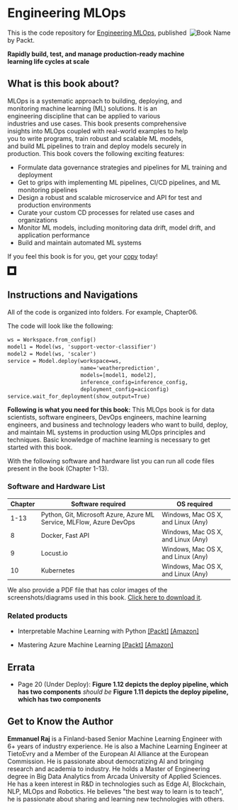 # Engineering MLOps

<a href="https://www.packtpub.com/product/engineering-mlops/9781800562882"><img src="https://static.packt-cdn.com/products/9781800562882/cover/smaller" alt="Book Name" height="256px" align="right"></a>

This is the code repository for [Engineering MLOps](https://www.packtpub.com/product/engineering-mlops/9781800562882), published by Packt.

**Rapidly build, test, and manage production-ready machine learning life cycles at scale**

## What is this book about?
MLOps is a systematic approach to building, deploying, and monitoring machine learning (ML) solutions. It is an engineering discipline that can be applied to various industries and use cases. This book presents comprehensive insights into MLOps coupled with real-world examples to help you to write programs, train robust and scalable ML models, and build ML pipelines to train and deploy models securely in production.
This book covers the following exciting features: 
* Formulate data governance strategies and pipelines for ML training and deployment
* Get to grips with implementing ML pipelines, CI/CD pipelines, and ML monitoring pipelines
* Design a robust and scalable microservice and API for test and production environments
* Curate your custom CD processes for related use cases and organizations
* Monitor ML models, including monitoring data drift, model drift, and application performance
* Build and maintain automated ML systems

If you feel this book is for you, get your [copy](https://www.amazon.com/Engineering-MLOps-Rapidly-production-ready-learning/dp/1800562888) today!

<a href="https://www.packtpub.com/?utm_source=github&utm_medium=banner&utm_campaign=GitHubBanner"><img src="https://raw.githubusercontent.com/PacktPublishing/GitHub/master/GitHub.png" alt="https://www.packtpub.com/" border="5" /></a>

## Instructions and Navigations
All of the code is organized into folders. For example, Chapter06.

The code will look like the following:
```
ws = Workspace.from_config()
model1 = Model(ws, 'support-vector-classifier')
model2 = Model(ws, 'scaler')
service = Model.deploy(workspace=ws,
                       name='weatherprediction',
                       models=[model1, model2],
                       inference_config=inference_config,
                       deployment_config=aciconfig)
service.wait_for_deployment(show_output=True)

```

**Following is what you need for this book:**
This MLOps book is for data scientists, software engineers, DevOps engineers, machine learning engineers, and business and technology leaders who want to build, deploy, and maintain ML systems in production using MLOps principles and techniques. Basic knowledge of machine learning is necessary to get started with this book.

With the following software and hardware list you can run all code files present in the book (Chapter 1-13).

### Software and Hardware List

| Chapter  | Software required                                                    | OS required                        |
| -------- | ---------------------------------------------------------------------| -----------------------------------|
| 1-13     | Python, Git, Microsoft Azure, Azure ML Service, MLFlow, Azure DevOps | Windows, Mac OS X, and Linux (Any) |
| 8        | Docker, Fast API                                                     | Windows, Mac OS X, and Linux (Any) |
| 9        | Locust.io                                                            | Windows, Mac OS X, and Linux (Any) |
| 10       | Kubernetes                                                           | Windows, Mac OS X, and Linux (Any) |


We also provide a PDF file that has color images of the screenshots/diagrams used in this book. [Click here to download it](https://static.packt-cdn.com/downloads/9781800562882_ColorImages.pdf).

### Related products <Other books you may enjoy>
* Interpretable Machine Learning with Python [[Packt]](https://www.packtpub.com/product/interpretable-machine-learning-with-python/9781800203907) [[Amazon]](https://www.amazon.com/Interpretable-Machine-Learning-Python-hands/dp/180020390X)

* Mastering Azure Machine Learning [[Packt]](https://www.packtpub.com/product/mastering-azure-machine-learning/9781789807554) [[Amazon]](https://www.amazon.com/Mastering-Azure-Machine-Learning-end-ebook/dp/1789807557)
  
## Errata 
 * Page 20 (Under Deploy):  **Figure 1.12 depicts the deploy pipeline, which has two components** _should be_ **Figure 1.11 depicts the deploy pipeline, which has two components**

## Get to Know the Author
**Emmanuel Raj**
is a Finland-based Senior Machine Learning Engineer with 6+ years of industry experience. He is also a Machine Learning Engineer at TietoEvry and a Member of the European AI Alliance at the European Commission. He is passionate about democratizing AI and bringing research and academia to industry. He holds a Master of Engineering degree in Big Data Analytics from Arcada University of Applied Sciences. He has a keen interest in R&D in technologies such as Edge AI, Blockchain, NLP, MLOps and Robotics. He believes "the best way to learn is to teach", he is passionate about sharing and learning new technologies with others.
